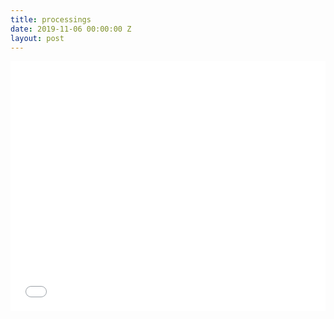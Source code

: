 ```yaml
---
title: processings
date: 2019-11-06 00:00:00 Z
layout: post
---
```


<iframe id="kanvas" width="100%" height="400" src="{{site.url}}/blog/assets/em/sketch_1/index.html" frameborder="0">
</iframe>
